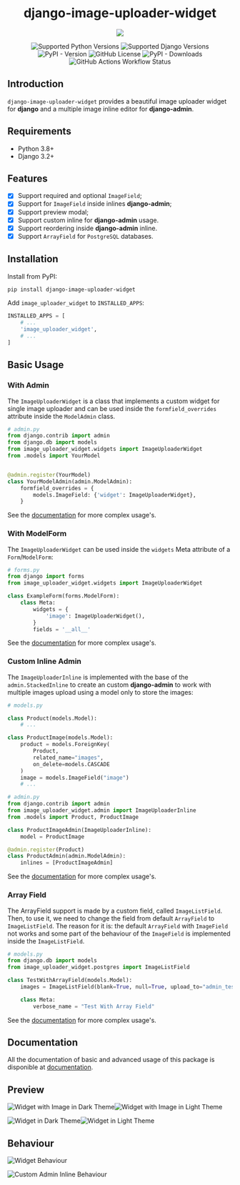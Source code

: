 <h1 align="center">django-image-uploader-widget</h1>

<p align="center">
    <img src="https://raw.githubusercontent.com/inventare/django-image-uploader-widget/main/docs/_images/behaviour_inline.gif" />
</p>

<p align="center">
    <img alt="Supported Python Versions" src="https://img.shields.io/badge/Python-3.8%20%7C%203.9%20%7C%203.10%20%7C%203.11%20%7C%203.12-blue" />
    <img alt="Supported Django Versions" src="https://img.shields.io/badge/Django-3.2%20|%204.0%20|%204.1%20|%204.2%20|%205.0-blue" />
    <img alt="PyPI - Version" src="https://img.shields.io/pypi/v/django-image-uploader-widget" />
    <img alt="GitHub License" src="https://img.shields.io/github/license/inventare/django-image-uploader-widget" />
    <img alt="PyPI - Downloads" src="https://img.shields.io/pypi/dm/django-image-uploader-widget" />
    <img alt="GitHub Actions Workflow Status" src="https://img.shields.io/github/actions/workflow/status/inventare/django-image-uploader-widget/test.yml?label=tests" />
</p>

## Introduction

`django-image-uploader-widget` provides a beautiful image uploader widget for **django** and a multiple image inline editor for **django-admin**.

## Requirements

- Python 3.8+
- Django 3.2+

## Features

- [x] Support required and optional `ImageField`;
- [x] Support for `ImageField` inside inlines **django-admin**;
- [x] Support preview modal;
- [x] Support custom inline for **django-admin** usage.
- [x] Support reordering inside **django-admin** inline.
- [x] Support `ArrayField` for `PostgreSQL` databases.

## Installation

Install from PyPI:

```bash
pip install django-image-uploader-widget
```

Add `image_uploader_widget` to `INSTALLED_APPS`:

```python
INSTALLED_APPS = [
    # ...
    'image_uploader_widget',
    # ...
]
```

## Basic Usage

### With Admin

The `ImageUploaderWidget` is a class that implements a custom widget for single image uploader and can be used inside the `formfield_overrides` attribute inside the `ModelAdmin` class.

```python
# admin.py
from django.contrib import admin
from django.db import models
from image_uploader_widget.widgets import ImageUploaderWidget
from .models import YourModel


@admin.register(YourModel)
class YourModelAdmin(admin.ModelAdmin):
    formfield_overrides = {
        models.ImageField: {'widget': ImageUploaderWidget},
    }
```

See the [documentation](https://inventare.github.io/django-image-uploader-widget/widget/resumed/) for more complex usage's.

### With ModelForm

The `ImageUploaderWidget` can be used inside the `widgets` Meta attribute of a `Form`/`ModelForm`:

```python
# forms.py
from django import forms
from image_uploader_widget.widgets import ImageUploaderWidget

class ExampleForm(forms.ModelForm):
    class Meta:
        widgets = {
            'image': ImageUploaderWidget(),
        }
        fields = '__all__'
```

See the [documentation](https://inventare.github.io/django-image-uploader-widget/widget/resumed/) for more complex usage's.

### Custom Inline Admin

The `ImageUploaderInline` is implemented with the base of the `admin.StackedInline` to create an custom **django-admin** to work with multiple images upload using a model only to store the images:

```python
# models.py

class Product(models.Model):
    # ...

class ProductImage(models.Model):
    product = models.ForeignKey(
        Product,
        related_name="images",
        on_delete=models.CASCADE
    )
    image = models.ImageField("image")
    # ...
```

```python
# admin.py
from django.contrib import admin
from image_uploader_widget.admin import ImageUploaderInline
from .models import Product, ProductImage

class ProductImageAdmin(ImageUploaderInline):
    model = ProductImage

@admin.register(Product)
class ProductAdmin(admin.ModelAdmin):
    inlines = [ProductImageAdmin]
```

See the [documentation](https://inventare.github.io/django-image-uploader-widget/inline_admin/tutorial/) for more complex usage's.

### Array Field

The ArrayField support is made by a custom field, called `ImageListField`. Then, to use it, we need to change the field from default `ArrayField` to `ImageListField`. The reason for it is: the default `ArrayField` with `ImageField` not works and some part of the behaviour of the `ImageField` is implemented inside the `ImageListField`.

```python
# models.py
from django.db import models
from image_uploader_widget.postgres import ImageListField

class TestWithArrayField(models.Model):
    images = ImageListField(blank=True, null=True, upload_to="admin_test")

    class Meta:
        verbose_name = "Test With Array Field"
```

See the [documentation](https://inventare.github.io/django-image-uploader-widget/array_field/tutorial/) for more complex usage's.

## Documentation

All the documentation of basic and advanced usage of this package is disponible at [documentation](https://inventare.github.io/django-image-uploader-widget/).

## Preview

![Widget with Image in Dark Theme](https://raw.githubusercontent.com/inventare/django-image-uploader-widget/main/docs/_images/widget_image_dark.png#gh-dark-mode-only)![Widget with Image in Light Theme](https://raw.githubusercontent.com/inventare/django-image-uploader-widget/main/docs/_images/widget_image.png#gh-light-mode-only)

![Widget in Dark Theme](https://raw.githubusercontent.com/inventare/django-image-uploader-widget/main/docs/_images/widget_dark.png#gh-dark-mode-only)![Widget in Light Theme](https://raw.githubusercontent.com/inventare/django-image-uploader-widget/main/docs/_images/widget.png#gh-light-mode-only)

## Behaviour

![Widget Behaviour](https://raw.githubusercontent.com/inventare/django-image-uploader-widget/main/docs/_images/behaviour_widget.gif)

![Custom Admin Inline Behaviour](https://raw.githubusercontent.com/inventare/django-image-uploader-widget/main/docs/_images/behaviour_inline.gif)
